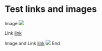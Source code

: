 # Test links and images

Image ![](image.png)

Link [link](https://www.google.com)

Image and Link [link](https://www.google.com) ![](image.png) End

